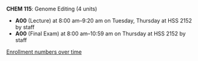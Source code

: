 **CHEM 115**: Genome Editing (4 units)

- **A00** (Lecture) at 8:00 am–9:20 am on Tuesday, Thursday at HSS 2152 by staff
- **A00** (Final Exam) at 8:00 am–10:59 am on Thursday at HSS 2152 by staff

[Enrollment numbers over time](./CHEM115.tsv)

